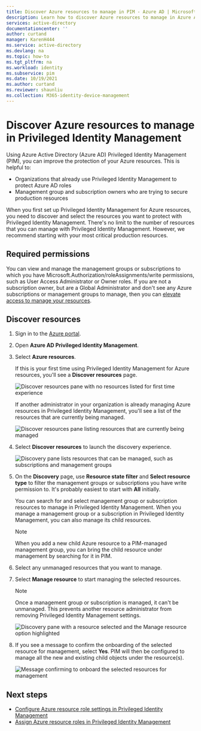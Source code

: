 ```yaml
---
title: Discover Azure resources to manage in PIM - Azure AD | Microsoft Docs
description: Learn how to discover Azure resources to manage in Azure AD Privileged Identity Management (PIM).
services: active-directory
documentationcenter: ''
author: curtand
manager: KarenH444
ms.service: active-directory
ms.devlang: na
ms.topic: how-to
ms.tgt_pltfrm: na
ms.workload: identity
ms.subservice: pim
ms.date: 10/19/2021
ms.author: curtand
ms.reviewer: shaunliu
ms.collection: M365-identity-device-management
---
```


# Discover Azure resources to manage in Privileged Identity Management

Using Azure Active Directory (Azure AD) Privileged Identity Management (PIM), you can improve the protection of your Azure resources. This is helpful to:

- Organizations that already use Privileged Identity Management to protect Azure AD roles
- Management group and subscription owners who are trying to secure production resources

When you first set up Privileged Identity Management for Azure resources, you need to discover and select the resources you want to protect with Privileged Identity Management. There's no limit to the number of resources that you can manage with Privileged Identity Management. However, we recommend starting with your most critical production resources.

## Required permissions

You can view and manage the management groups or subscriptions to which you have Microsoft.Authorization/roleAssignments/write permissions, such as User Access Administrator or Owner roles. If you are not a subscription owner, but are a Global Administrator and don't see any Azure subscriptions or management groups to manage, then you can [elevate access to manage your resources](../../role-based-access-control/elevate-access-global-admin.md).

## Discover resources

1. Sign in to the [Azure portal](https://portal.azure.com/).

1. Open **Azure AD Privileged Identity Management**.

1. Select **Azure resources**.

    If this is your first time using Privileged Identity Management for Azure resources, you'll see a **Discover resources** page.

    ![Discover resources pane with no resources listed for first time experience](./media/pim-resource-roles-discover-resources/discover-resources-first-run.png)

    If another administrator in your organization is already managing Azure resources in Privileged Identity Management, you'll see a list of the resources that are currently being managed.

    ![Discover resources pane listing resources that are currently being managed](./media/pim-resource-roles-discover-resources/discover-resources.png)

1. Select **Discover resources** to launch the discovery experience.

    ![Discovery pane lists resources that can be managed, such as subscriptions and management groups](./media/pim-resource-roles-discover-resources/discovery-pane.png)

1. On the **Discovery** page, use **Resource state filter** and **Select resource type** to filter the management groups or subscriptions you have write permission to. It's probably easiest to start with **All** initially.

   You can search for and select management group or subscription resources to manage in Privileged Identity Management. When you manage a management group or a subscription in Privileged Identity Management, you can also manage its child resources.

   > [!Note]
   > When you add a new child Azure resource to a PIM-managed management group, you can bring the child resource under management by searching for it in PIM.

1. Select any unmanaged resources that you want to manage.

1. Select **Manage resource** to start managing the selected resources.

    > [!NOTE]
    > Once a management group or subscription is managed, it can't be unmanaged. This prevents another resource administrator from removing Privileged Identity Management settings.

    ![Discovery pane with a resource selected and the Manage resource option highlighted](./media/pim-resource-roles-discover-resources/discovery-manage-resource.png)

1. If you see a message to confirm the onboarding of the selected resource for management, select **Yes**. PIM will then be configured to manage all the new and existing child objects under the resource(s).

    ![Message confirming to onboard the selected resources for management](./media/pim-resource-roles-discover-resources/discovery-manage-resource-message.png)

## Next steps

- [Configure Azure resource role settings in Privileged Identity Management](pim-resource-roles-configure-role-settings.md)
- [Assign Azure resource roles in Privileged Identity Management](pim-resource-roles-assign-roles.md)

